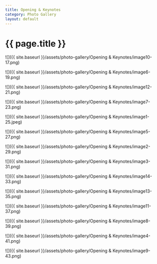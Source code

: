 ```yaml
---
title: Opening & Keynotes
category: Photo Gallery
layout: default
---
```


# {{ page.title }}

![]({{ site.baseurl }}/assets/photo-gallery/Opening & Keynotes/image10-17.png)

![]({{ site.baseurl }}/assets/photo-gallery/Opening & Keynotes/image6-19.png)

![]({{ site.baseurl }}/assets/photo-gallery/Opening & Keynotes/image12-21.png)

![]({{ site.baseurl }}/assets/photo-gallery/Opening & Keynotes/image7-23.png)

![]({{ site.baseurl }}/assets/photo-gallery/Opening & Keynotes/image1-25.jpeg)

![]({{ site.baseurl }}/assets/photo-gallery/Opening & Keynotes/image5-27.png)

![]({{ site.baseurl }}/assets/photo-gallery/Opening & Keynotes/image2-29.png)

![]({{ site.baseurl }}/assets/photo-gallery/Opening & Keynotes/image3-31.png)

![]({{ site.baseurl }}/assets/photo-gallery/Opening & Keynotes/image14-33.png)

![]({{ site.baseurl }}/assets/photo-gallery/Opening & Keynotes/image13-35.png)

![]({{ site.baseurl }}/assets/photo-gallery/Opening & Keynotes/image11-37.png)

![]({{ site.baseurl }}/assets/photo-gallery/Opening & Keynotes/image8-39.png)

![]({{ site.baseurl }}/assets/photo-gallery/Opening & Keynotes/image4-41.png)

![]({{ site.baseurl }}/assets/photo-gallery/Opening & Keynotes/image9-43.png)

